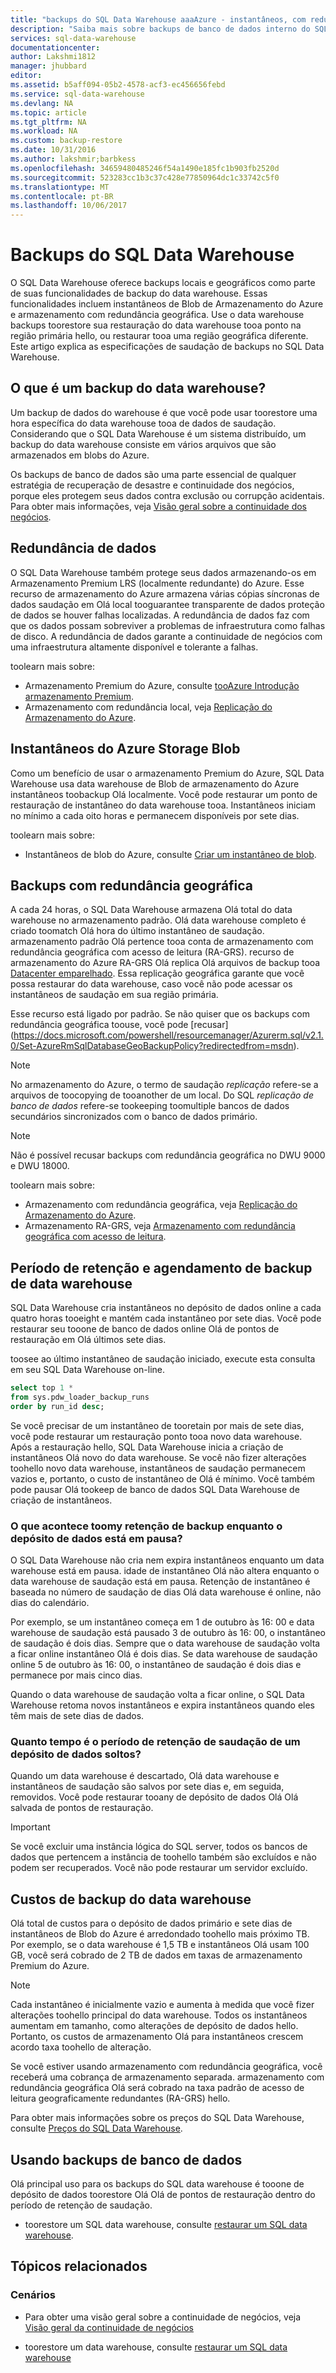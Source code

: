 ```yaml
---
title: "backups do SQL Data Warehouse aaaAzure - instantâneos, com redundância geográfica | Microsoft Docs"
description: "Saiba mais sobre backups de banco de dados interno do SQL Data Warehouse que permitem que você toorestore um ponto de restauração do Azure SQL Data Warehouse tooa ou uma região geográfica diferente."
services: sql-data-warehouse
documentationcenter: 
author: Lakshmi1812
manager: jhubbard
editor: 
ms.assetid: b5aff094-05b2-4578-acf3-ec456656febd
ms.service: sql-data-warehouse
ms.devlang: NA
ms.topic: article
ms.tgt_pltfrm: NA
ms.workload: NA
ms.custom: backup-restore
ms.date: 10/31/2016
ms.author: lakshmir;barbkess
ms.openlocfilehash: 34659480485246f54a1490e185fc1b903fb2520d
ms.sourcegitcommit: 523283cc1b3c37c428e77850964dc1c33742c5f0
ms.translationtype: MT
ms.contentlocale: pt-BR
ms.lasthandoff: 10/06/2017
---
```

# <a name="sql-data-warehouse-backups"></a>Backups do SQL Data Warehouse
O SQL Data Warehouse oferece backups locais e geográficos como parte de suas funcionalidades de backup do data warehouse. Essas funcionalidades incluem instantâneos de Blob de Armazenamento do Azure e armazenamento com redundância geográfica. Use o data warehouse backups toorestore sua restauração do data warehouse tooa ponto na região primária hello, ou restaurar tooa uma região geográfica diferente. Este artigo explica as especificações de saudação de backups no SQL Data Warehouse.

## <a name="what-is-a-data-warehouse-backup"></a>O que é um backup do data warehouse?
Um backup de dados do warehouse é que você pode usar toorestore uma hora específica do data warehouse tooa de dados de saudação.  Considerando que o SQL Data Warehouse é um sistema distribuído, um backup do data warehouse consiste em vários arquivos que são armazenados em blobs do Azure. 

Os backups de banco de dados são uma parte essencial de qualquer estratégia de recuperação de desastre e continuidade dos negócios, porque eles protegem seus dados contra exclusão ou corrupção acidentais. Para obter mais informações, veja [Visão geral sobre a continuidade dos negócios](../sql-database/sql-database-business-continuity.md).

## <a name="data-redundancy"></a>Redundância de dados
O SQL Data Warehouse também protege seus dados armazenando-os em Armazenamento Premium LRS (localmente redundante) do Azure. Esse recurso de armazenamento do Azure armazena várias cópias síncronas de dados saudação em Olá local tooguarantee transparente de dados proteção de dados se houver falhas localizadas. A redundância de dados faz com que os dados possam sobreviver a problemas de infraestrutura como falhas de disco. A redundância de dados garante a continuidade de negócios com uma infraestrutura altamente disponível e tolerante a falhas.

toolearn mais sobre:

* Armazenamento Premium do Azure, consulte [tooAzure Introdução armazenamento Premium](../storage/common/storage-premium-storage.md).
* Armazenamento com redundância local, veja [Replicação do Armazenamento do Azure](../storage/common/storage-redundancy.md#locally-redundant-storage).

## <a name="azure-storage-blob-snapshots"></a>Instantâneos do Azure Storage Blob
Como um benefício de usar o armazenamento Premium do Azure, SQL Data Warehouse usa data warehouse de Blob de armazenamento do Azure instantâneos toobackup Olá localmente. Você pode restaurar um ponto de restauração de instantâneo do data warehouse tooa. Instantâneos iniciam no mínimo a cada oito horas e permanecem disponíveis por sete dias.  

toolearn mais sobre:

* Instantâneos de blob do Azure, consulte [Criar um instantâneo de blob](../storage/blobs/storage-blob-snapshots.md).

## <a name="geo-redundant-backups"></a>Backups com redundância geográfica
A cada 24 horas, o SQL Data Warehouse armazena Olá total do data warehouse no armazenamento padrão. Olá data warehouse completo é criado toomatch Olá hora do último instantâneo de saudação. armazenamento padrão Olá pertence tooa conta de armazenamento com redundância geográfica com acesso de leitura (RA-GRS). recurso de armazenamento do Azure RA-GRS Olá replica Olá arquivos de backup tooa [Datacenter emparelhado](../best-practices-availability-paired-regions.md). Essa replicação geográfica garante que você possa restaurar do data warehouse, caso você não pode acessar os instantâneos de saudação em sua região primária. 

Esse recurso está ligado por padrão. Se não quiser que os backups com redundância geográfica toouse, você pode [recusar] (https://docs.microsoft.com/powershell/resourcemanager/Azurerm.sql/v2.1.0/Set-AzureRmSqlDatabaseGeoBackupPolicy?redirectedfrom=msdn). 

> [!NOTE]
> No armazenamento do Azure, o termo de saudação *replicação* refere-se a arquivos de toocopying de tooanother de um local. Do SQL *replicação de banco de dados* refere-se tookeeping toomultiple bancos de dados secundários sincronizados com o banco de dados primário. 
> 
> 

> [!NOTE]
> Não é possível recusar backups com redundância geográfica no DWU 9000 e DWU 18000. 
>
> 

toolearn mais sobre:

* Armazenamento com redundância geográfica, veja [Replicação do Armazenamento do Azure](../storage/common/storage-redundancy.md).
* Armazenamento RA-GRS, veja [Armazenamento com redundância geográfica com acesso de leitura](../storage/common/storage-redundancy.md#read-access-geo-redundant-storage).

## <a name="data-warehouse-backup-schedule-and-retention-period"></a>Período de retenção e agendamento de backup de data warehouse
SQL Data Warehouse cria instantâneos no depósito de dados online a cada quatro horas tooeight e mantém cada instantâneo por sete dias. Você pode restaurar seu tooone de banco de dados online Olá de pontos de restauração em Olá últimos sete dias. 

toosee ao último instantâneo de saudação iniciado, execute esta consulta em seu SQL Data Warehouse on-line. 

```sql
select top 1 *
from sys.pdw_loader_backup_runs 
order by run_id desc;
```

Se você precisar de um instantâneo de tooretain por mais de sete dias, você pode restaurar um restauração ponto tooa novo data warehouse. Após a restauração hello, SQL Data Warehouse inicia a criação de instantâneos Olá novo do data warehouse. Se você não fizer alterações toohello novo data warehouse, instantâneos de saudação permanecem vazios e, portanto, o custo de instantâneo de Olá é mínimo. Você também pode pausar Olá tookeep de banco de dados SQL Data Warehouse de criação de instantâneos.

### <a name="what-happens-toomy-backup-retention-while-my-data-warehouse-is-paused"></a>O que acontece toomy retenção de backup enquanto o depósito de dados está em pausa?
O SQL Data Warehouse não cria nem expira instantâneos enquanto um data warehouse está em pausa. idade de instantâneo Olá não altera enquanto o data warehouse de saudação está em pausa. Retenção de instantâneo é baseada no número de saudação de dias Olá data warehouse é online, não dias do calendário.

Por exemplo, se um instantâneo começa em 1 de outubro às 16: 00 e data warehouse de saudação está pausado 3 de outubro às 16: 00, o instantâneo de saudação é dois dias. Sempre que o data warehouse de saudação volta a ficar online instantâneo Olá é dois dias. Se data warehouse de saudação online 5 de outubro às 16: 00, o instantâneo de saudação é dois dias e permanece por mais cinco dias.

Quando o data warehouse de saudação volta a ficar online, o SQL Data Warehouse retoma novos instantâneos e expira instantâneos quando eles têm mais de sete dias de dados.

### <a name="how-long-is-hello-retention-period-for-a-dropped-data-warehouse"></a>Quanto tempo é o período de retenção de saudação de um depósito de dados soltos?
Quando um data warehouse é descartado, Olá data warehouse e instantâneos de saudação são salvos por sete dias e, em seguida, removidos. Você pode restaurar tooany de depósito de dados Olá Olá salvada de pontos de restauração.

> [!IMPORTANT]
> Se você excluir uma instância lógica do SQL server, todos os bancos de dados que pertencem a instância de toohello também são excluídos e não podem ser recuperados. Você não pode restaurar um servidor excluído.
> 
> 

## <a name="data-warehouse-backup-costs"></a>Custos de backup do data warehouse
Olá total de custos para o depósito de dados primário e sete dias de instantâneos de Blob do Azure é arredondado toohello mais próximo TB. Por exemplo, se o data warehouse é 1,5 TB e instantâneos Olá usam 100 GB, você será cobrado de 2 TB de dados em taxas de armazenamento Premium do Azure. 

> [!NOTE]
> Cada instantâneo é inicialmente vazio e aumenta à medida que você fizer alterações toohello principal do data warehouse. Todos os instantâneos aumentam em tamanho, como alterações de depósito de dados hello. Portanto, os custos de armazenamento Olá para instantâneos crescem acordo taxa toohello de alteração.
> 
> 

Se você estiver usando armazenamento com redundância geográfica, você receberá uma cobrança de armazenamento separada. armazenamento com redundância geográfica Olá será cobrado na taxa padrão de acesso de leitura geograficamente redundantes (RA-GRS) hello.

Para obter mais informações sobre os preços do SQL Data Warehouse, consulte [Preços do SQL Data Warehouse](https://azure.microsoft.com/pricing/details/sql-data-warehouse/).

## <a name="using-database-backups"></a>Usando backups de banco de dados
Olá principal uso para os backups do SQL data warehouse é tooone de depósito de dados toorestore Olá Olá de pontos de restauração dentro do período de retenção de saudação.  

* toorestore um SQL data warehouse, consulte [restaurar um SQL data warehouse](sql-data-warehouse-restore-database-overview.md).

## <a name="related-topics"></a>Tópicos relacionados
### <a name="scenarios"></a>Cenários
* Para obter uma visão geral sobre a continuidade de negócios, veja [Visão geral da continuidade de negócios](../sql-database/sql-database-business-continuity.md)

<!-- ### Tasks -->

* toorestore um data warehouse, consulte [restaurar um SQL data warehouse](sql-data-warehouse-restore-database-overview.md)

<!-- ### Tutorials -->

